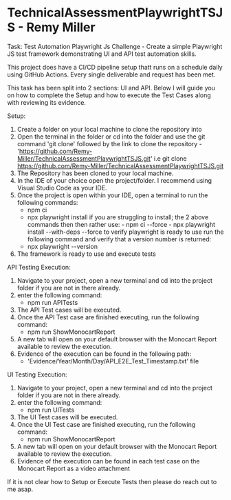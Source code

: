 # TechnicalAssessmentPlaywrightTSJS - Remy Miller

Task: Test Automation Playwright Js Challenge - Create a simple Playwright JS test framework demonstrating UI and API test automation skills.

This project does have a CI/CD pipeline setup thatt runs on a schedule daily using GitHub Actions. Every single deliverable and request has been met.

This task has been split into 2 sections: UI and API. Below I will guide you on how to complete the Setup and how to execute the Test Cases along with reviewing its evidence.

Setup:

1. Create a folder on your local machine to clone the repository into
2. Open the terminal in the folder or cd into the folder and use the git command 'git clone' followed by the link to clone the repository - 'https://github.com/Remy-Miller/TechnicalAssessmentPlaywrightTSJS.git'
   i.e git clone https://github.com/Remy-Miller/TechnicalAssessmentPlaywrightTSJS.git
3. The Repository has been cloned to your local machine.
4. In the IDE of your choice open the project/folder. I recommend using Visual Studio Code as your IDE.
5. Once the project is open within your IDE, open a terminal to run the following commands:
   - npm ci
   - npx playwright install
     if you are struggling to install; the 2 above commands then then rather use: - npm ci --force - npx playwright install --with-deps --force
     to verify playwright is ready to use run the following command and verify that a version number is returned:
   - npx playwright --version
6. The framework is ready to use and execute tests

API Testing Execution:

1. Navigate to your project, open a new terminal and cd into the project folder if you are not in there already.
2. enter the following command:
   - npm run APITests
3. The API Test cases will be executed.
4. Once the API Test case are finished executing, run the following command:
   - npm run ShowMonocartReport
5. A new tab will open on your default browser with the Monocart Report available to review the execution.
6. Evidence of the execution can be found in the following path:
   - 'Evidence/Year/Month/Day/API_E2E_Test_Timestamp.txt' file

UI Testing Execution:

1. Navigate to your project, open a new terminal and cd into the project folder if you are not in there already.
2. enter the following command:
   - npm run UITests
3. The UI Test cases will be executed.
4. Once the UI Test case are finished executing, run the following command:
   - npm run ShowMonocartReport
5. A new tab will open on your default browser with the Monocart Report available to review the execution.
6. Evidence of the execution can be found in each test case on the Monocart Report as a video attachment

If it is not clear how to Setup or Execute Tests then please do reach out to me asap.
